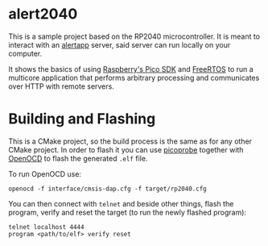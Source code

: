 # alert2040
This is a sample project based on the RP2040 microcontroller. It is meant to interact with an
[alertapp](https://github.com/crazybolillo/alertapp) server, said server can run locally on your computer.

It shows the basics of using [Raspberry's Pico SDK](https://github.com/raspberrypi/pico-sdk) and
[FreeRTOS](https://www.freertos.org/index.html) to run a multicore application that performs arbitrary processing and
communicates over HTTP with remote servers.

# Building and Flashing
This is a CMake project, so the build process is the same as for any other CMake project. 
In order to flash it you can use [picoprobe](https://github.com/raspberrypi/picoprobe) together with 
[OpenOCD](https://openocd.org/) to flash the generated `.elf` file.

To run OpenOCD use:

```shell
openocd -f interface/cmsis-dap.cfg -f target/rp2040.cfg
```

You can then connect with `telnet` and beside other things, flash the program, verify and reset the target (to run
the newly flashed program):

```shell
telnet localhost 4444
program <path/to/elf> verify reset
```
